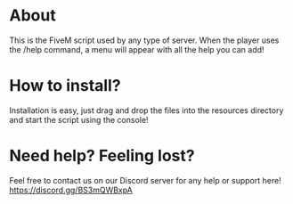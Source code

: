 # About
This is the FiveM script used by any type of server. When the player uses the /help command, a menu will appear with all the help you can add!

# How to install?
Installation is easy, just drag and drop the files into the resources directory and start the script using the console!

# Need help? Feeling lost?
Feel free to contact us on our Discord server for any help or support here! https://discord.gg/BS3mQWBxpA
